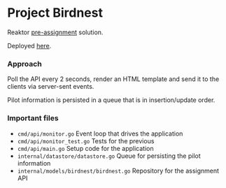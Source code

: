 # Project Birdnest
Reaktor [pre-assignment](https://assignments.reaktor.com/birdnest) solution.

Deployed [here](https://jere-birdnest.fly.dev/).

### Approach

Poll the API every 2 seconds, render an HTML template and send it to the clients via server-sent events.

Pilot information is persisted in a queue that is in insertion/update order.

### Important files
* `cmd/api/monitor.go` Event loop that drives the application
* `cmd/api/monitor_test.go` Tests for the previous
* `cmd/api/main.go` Setup code for the application
* `internal/datastore/datastore.go` Queue for persisting the pilot information
* `internal/models/birdnest/birdnest.go` Repository for the assignment API
